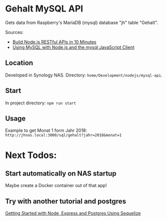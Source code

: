 # Gehalt MySQL API
Gets data from Raspberry's MariaDB (mysql) database "jh" table "Gehalt".

Sources:
+ [Build Node.js RESTful APIs in 10 Minutes](https://www.codementor.io/olatundegaruba/nodejs-restful-apis-in-10-minutes-q0sgsfhbd)
+ [Using MySQL with Node.js and the mysql JavaScript Client](https://www.sitepoint.com/using-node-mysql-javascript-client/)

## Location
Developed in Synology NAS.
Directory: `home/Development/nodejs/mysql-api`.

## Start
In project directory:
`npm run start`

## Usage
Example to get Monat 1 form Jahr 2018:
`http://jhnas.local:3000/sql/gehalt?jahr=2018&monat=1`

# Next Todos: 
## Start automatically on NAS startup
Maybe create a Docker container out of that app!

## Try with another tutorial and postgres
[Getting Started with Node, Express and Postgres Using Sequelize](https://scotch.io/tutorials/getting-started-with-node-express-and-postgres-using-sequelize)